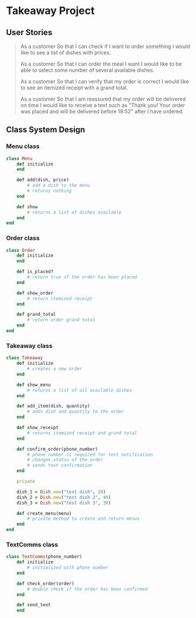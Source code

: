 # Takeaway Project

## User Stories

> As a customer
> So that I can check if I want to order something
> I would like to see a list of dishes with prices.
>
> As a customer
> So that I can order the meal I want
> I would like to be able to select some number of several available dishes.
>
> As a customer
> So that I can verify that my order is correct
> I would like to see an itemized receipt with a grand total.
>
> As a customer
> So that I am reassured that my order will be delivered on time
> I would like to receive a text such as "Thank you! Your order was placed and will be delivered before 18:52" after I have ordered.

## Class System Design

### Menu class
```ruby
class Menu
	def initialize
	end

	def add(dish, price)
		# add a dish to the menu
		# returns nothing
	end

	def show
		# returns a list of dishes available
	end
end
```

### Order class
```ruby
class Order
	def initialize
	end

	def is_placed?
		# return true if the order has been placed
	end

	def show_order
		# return itemized receipt
	end

	def grand_total
		# return order grand total
	end
end
```

### Takeaway class

```ruby
class Takeaway
	def initialize
		# creates a new order
	end

	def show_menu
		# returns a list of all available dishes
	end

	def add_item(dish, quantity)
		# adds dish and quantity to the order
	end

	def show_receipt
		# returns itemized receipt and grand total
	end

	def confirm_order(phone_number)
		# phone_number is required for text notification
		# changes status of the order
		# sends text confirmation
	end

	private

	dish_1 = Dish.new("test dish", 20)
	dish_2 = Dish.new("test dish 2", 40)
	dish_3 = Dish.new("test dish 3", 30)

	def create_menu(menu)
		# private method to create and return menus
	end
end
```

### TextComms class

```ruby
class TextComms(phone_number)
	def initialize
		# initialized with phone number
	end

	def check_order(order)
		# double check if the order has been confirmed
	end

	def send_text
	end
```
